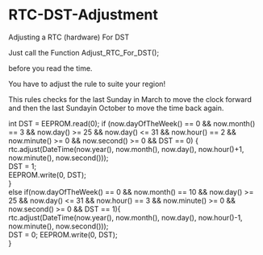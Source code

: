 # RTC-DST-Adjustment
Adjusting a RTC (hardware) For DST

Just call the Function Adjust_RTC_For_DST();

before you read the time.

You have to adjust the rule to suite your region!

This rules checks for the last Sunday in March to move the clock forward and then the last Sundayin October to move the time back again.

  int DST = EEPROM.read(0);
  if (now.dayOfTheWeek() == 0 && now.month() == 3 && now.day() >= 25 && now.day() <= 31 && now.hour() == 2 && now.minute() >= 0 && now.second() >= 0 && DST == 0) {  
    rtc.adjust(DateTime(now.year(), now.month(), now.day(), now.hour()+1, now.minute(), now.second()));      
    DST = 1;      
    EEPROM.write(0, DST);  
   }    
   else 
   if(now.dayOfTheWeek() == 0 && now.month() == 10 && now.day() >= 25 && now.day() <= 31 && now.hour() == 3 && now.minute() >= 0 && now.second() >= 0 && DST == 1){      
     rtc.adjust(DateTime(now.year(), now.month(), now.day(), now.hour()-1, now.minute(), now.second()));      
     DST = 0;
     EEPROM.write(0, DST);    
   }
